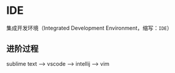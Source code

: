 # IDE

集成开发环境（Integrated Development Environment，缩写：`IDE`）

## 进阶过程

sublime text --> vscode --> intellij --> vim
